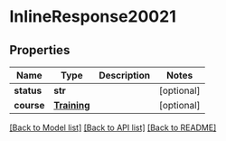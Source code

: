 # InlineResponse20021

## Properties
Name | Type | Description | Notes
------------ | ------------- | ------------- | -------------
**status** | **str** |  | [optional] 
**course** | [**Training**](Training.md) |  | [optional] 

[[Back to Model list]](../README.md#documentation-for-models) [[Back to API list]](../README.md#documentation-for-api-endpoints) [[Back to README]](../README.md)


